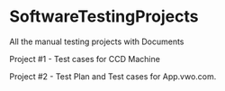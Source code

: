 # SoftwareTestingProjects
All the manual testing projects with Documents


Project #1 - Test cases for CCD Machine 


Project #2 - Test Plan and Test cases for App.vwo.com.

